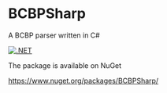 # BCBPSharp
A BCBP parser written in C#

[![.NET](https://github.com/BB-Computerteknikk-AS/BCBPSharp/actions/workflows/dotnet.yml/badge.svg)](https://github.com/BB-Computerteknikk-AS/BCBPSharp/actions/workflows/dotnet.yml)

The package is available on NuGet

https://www.nuget.org/packages/BCBPSharp/ 
